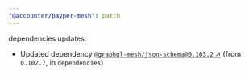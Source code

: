 ```yaml
---
"@accounter/payper-mesh": patch
---
```

dependencies updates:
  - Updated dependency [`@graphql-mesh/json-schema@0.103.2` ↗︎](https://www.npmjs.com/package/@graphql-mesh/json-schema/v/0.103.2) (from `0.102.7`, in `dependencies`)
